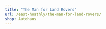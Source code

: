 ```yaml
---
title: "The Man for Land Rovers"
url: /east-hoathly/the-man-for-land-rovers/
shop: Autohaus
---
```

